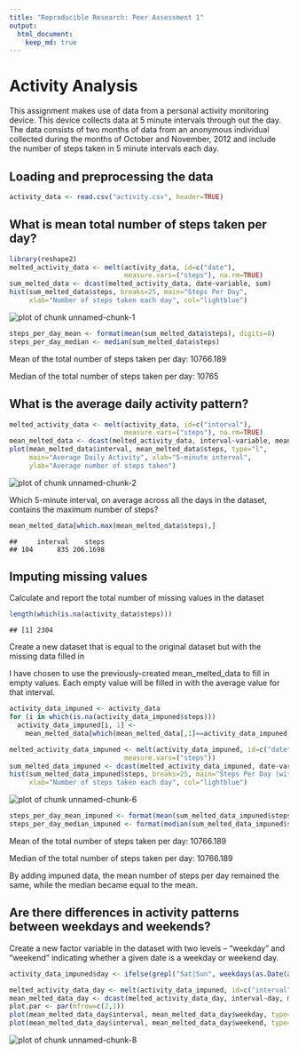 ```yaml
---
title: "Reproducible Research: Peer Assessment 1"
output: 
  html_document:
    keep_md: true
---
```


# Activity Analysis

This assignment makes use of data from a personal activity monitoring device. This device collects data at 5 minute intervals through out the day. The data consists of two months of data from an anonymous individual collected during the months of October and November, 2012 and include the number of steps taken in 5 minute intervals each day.

## Loading and preprocessing the data

```r
activity_data <- read.csv("activity.csv", header=TRUE)
```


## What is mean total number of steps taken per day?

```r
library(reshape2)
melted_activity_data <- melt(activity_data, id=c("date"),
                             measure.vars=("steps"), na.rm=TRUE)
sum_melted_data <- dcast(melted_activity_data, date~variable, sum)
hist(sum_melted_data$steps, breaks=25, main="Steps Per Day",
     xlab="Number of steps taken each day", col="lightblue")
```

![plot of chunk unnamed-chunk-1](figure/unnamed-chunk-1-1.png) 

```r
steps_per_day_mean <- format(mean(sum_melted_data$steps), digits=8)
steps_per_day_median <- median(sum_melted_data$steps)
```
Mean of the total number of steps taken per day: 10766.189

Median of the total number of steps taken per day: 10765


## What is the average daily activity pattern?

```r
melted_activity_data <- melt(activity_data, id=c("interval"),
                             measure.vars=("steps"), na.rm=TRUE)
mean_melted_data <- dcast(melted_activity_data, interval~variable, mean)
plot(mean_melted_data$interval, mean_melted_data$steps, type="l",
     main="Average Daily Activity", xlab="5-minute interval",
     ylab="Average number of steps taken")
```

![plot of chunk unnamed-chunk-2](figure/unnamed-chunk-2-1.png) 

Which 5-minute interval, on average across all the days in the dataset, contains the maximum number of steps?

```r
mean_melted_data[which.max(mean_melted_data$steps),]
```

```
##     interval    steps
## 104      835 206.1698
```



## Imputing missing values
Calculate and report the total number of missing values in the dataset


```r
length(which(is.na(activity_data$steps)))
```

```
## [1] 2304
```

Create a new dataset that is equal to the original dataset but with the missing data filled in

I have chosen to use the previously-created mean_melted_data to fill in empty values. Each empty value will be filled in with the average value for that interval.


```r
activity_data_impuned <- activity_data
for (i in which(is.na(activity_data_impuned$steps)))
  activity_data_impuned[i, 1] <-
    mean_melted_data[which(mean_melted_data[,1]==activity_data_impuned[i,3]),2]
```


```r
melted_activity_data_impuned <- melt(activity_data_impuned, id=c("date"),
                             measure.vars=("steps"))
sum_melted_data_impuned <- dcast(melted_activity_data_impuned, date~variable, sum)
hist(sum_melted_data_impuned$steps, breaks=25, main="Steps Per Day (with impuned data)",
     xlab="Number of steps taken each day", col="lightblue")
```

![plot of chunk unnamed-chunk-6](figure/unnamed-chunk-6-1.png) 

```r
steps_per_day_mean_impuned <- format(mean(sum_melted_data_impuned$steps), digits=8)
steps_per_day_median_impuned <- format(median(sum_melted_data_impuned$steps), digits=8)
```

Mean of the total number of steps taken per day: 10766.189

Median of the total number of steps taken per day: 10766.189

By adding impuned data, the mean number of steps per day remained the same, while the median became equal to the mean.


## Are there differences in activity patterns between weekdays and weekends?

Create a new factor variable in the dataset with two levels – “weekday” and “weekend” indicating whether a given date is a weekday or weekend day.


```r
activity_data_impuned$day <- ifelse(grepl("Sat|Sun", weekdays(as.Date(activity_data_impuned$date), abbreviate=TRUE)), "weekend", "weekday")
```


```r
melted_activity_data_day <- melt(activity_data_impuned, id=c("interval", "day"), measure.vars=("steps"))
mean_melted_data_day <- dcast(melted_activity_data_day, interval~day, mean)
plot.par <- par(mfrow=c(2,1))
plot(mean_melted_data_day$interval, mean_melted_data_day$weekday, type="l", main="Average Weekday Activity", xlab="", ylab="Average number of steps taken")
plot(mean_melted_data_day$interval, mean_melted_data_day$weekend, type="l", main="Average Weekend Activity", xlab="5-minute interval", ylab="Average number of steps taken")
```

![plot of chunk unnamed-chunk-8](figure/unnamed-chunk-8-1.png) 
